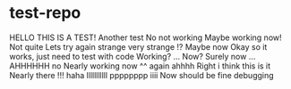 # test-repo
HELLO THIS IS A TEST!
Another test
No not working
Maybe working now!
Not quite
Lets try again
strange
very strange
!?
Maybe now
Okay so it works, just need to test with code
Working?
...
Now?
Surely now
...
AHHHHHH
no
Nearly working now
^^
again
ahhhh
Right i think this is it
Nearly there
!!!
haha
lllllllllll
pppppppp
iiii
Now should be fine
debugging
